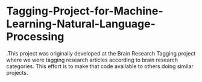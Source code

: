 # Tagging-Project-for-Machine-Learning-Natural-Language-Processing
.This project was originally developed at the Brain Research Tagging project where we were tagging research articles according to brain research categories. This effort is to make that code available to others doing similar projects.
